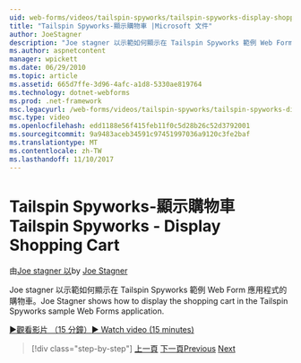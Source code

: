 ```yaml
---
uid: web-forms/videos/tailspin-spyworks/tailspin-spyworks-display-shopping-cart
title: "Tailspin Spyworks-顯示購物車 |Microsoft 文件"
author: JoeStagner
description: "Joe stagner 以示範如何顯示在 Tailspin Spyworks 範例 Web Form 應用程式的購物車。"
ms.author: aspnetcontent
manager: wpickett
ms.date: 06/29/2010
ms.topic: article
ms.assetid: 665d7ffe-3d96-4afc-a1d8-5330ae819764
ms.technology: dotnet-webforms
ms.prod: .net-framework
msc.legacyurl: /web-forms/videos/tailspin-spyworks/tailspin-spyworks-display-shopping-cart
msc.type: video
ms.openlocfilehash: edd1188e56f415feb11f0c5d28b26c52d3792001
ms.sourcegitcommit: 9a9483aceb34591c97451997036a9120c3fe2baf
ms.translationtype: MT
ms.contentlocale: zh-TW
ms.lasthandoff: 11/10/2017
---
```

<a name="tailspin-spyworks---display-shopping-cart"></a><span data-ttu-id="74f39-103">Tailspin Spyworks-顯示購物車</span><span class="sxs-lookup"><span data-stu-id="74f39-103">Tailspin Spyworks - Display Shopping Cart</span></span>
====================
<span data-ttu-id="74f39-104">由[Joe stagner 以](https://github.com/JoeStagner)</span><span class="sxs-lookup"><span data-stu-id="74f39-104">by [Joe Stagner](https://github.com/JoeStagner)</span></span>

<span data-ttu-id="74f39-105">Joe stagner 以示範如何顯示在 Tailspin Spyworks 範例 Web Form 應用程式的購物車。</span><span class="sxs-lookup"><span data-stu-id="74f39-105">Joe Stagner shows how to display the shopping cart in the Tailspin Spyworks sample Web Forms application.</span></span>

[<span data-ttu-id="74f39-106">&#9654;觀看影片 （15 分鐘）</span><span class="sxs-lookup"><span data-stu-id="74f39-106">&#9654; Watch video (15 minutes)</span></span>](https://channel9.msdn.com/Blogs/ASP-NET-Site-Videos/tailspin-spyworks-display-shopping-cart)

>[!div class="step-by-step"]
<span data-ttu-id="74f39-107">[上一頁](tailspin-spyworks-adding-items-to-the-shopping-cart.md)
[下一頁](tailspin-spyworks-update-the-shopping-cart.md)</span><span class="sxs-lookup"><span data-stu-id="74f39-107">[Previous](tailspin-spyworks-adding-items-to-the-shopping-cart.md)
[Next](tailspin-spyworks-update-the-shopping-cart.md)</span></span>
